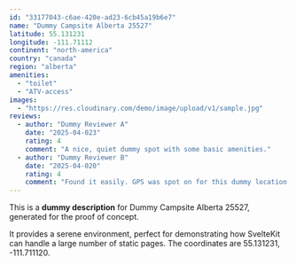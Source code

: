```yaml
---
id: "33177043-c6ae-420e-ad23-6cb45a19b6e7"
name: "Dummy Campsite Alberta 25527"
latitude: 55.131231
longitude: -111.71112
continent: "north-america"
country: "canada"
region: "alberta"
amenities:
  - "toilet"
  - "ATV-access"
images:
  - "https://res.cloudinary.com/demo/image/upload/v1/sample.jpg"
reviews:
  - author: "Dummy Reviewer A"
    date: "2025-04-023"
    rating: 4
    comment: "A nice, quiet dummy spot with some basic amenities."
  - author: "Dummy Reviewer B"
    date: "2025-04-020"
    rating: 4
    comment: "Found it easily. GPS was spot on for this dummy location."
---
```


This is a **dummy description** for Dummy Campsite Alberta 25527, generated for the proof of concept.

It provides a serene environment, perfect for demonstrating how SvelteKit can handle a large number of static pages. The coordinates are 55.131231, -111.711120.
